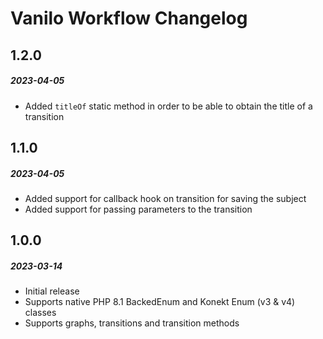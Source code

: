 # Vanilo Workflow Changelog

## 1.2.0
##### 2023-04-05

- Added `titleOf` static method in order to be able to obtain the title of a transition

## 1.1.0
##### 2023-04-05

- Added support for callback hook on transition for saving the subject
- Added support for passing parameters to the transition

## 1.0.0
##### 2023-03-14

- Initial release
- Supports native PHP 8.1 BackedEnum and Konekt Enum (v3 & v4) classes
- Supports graphs, transitions and transition methods 
